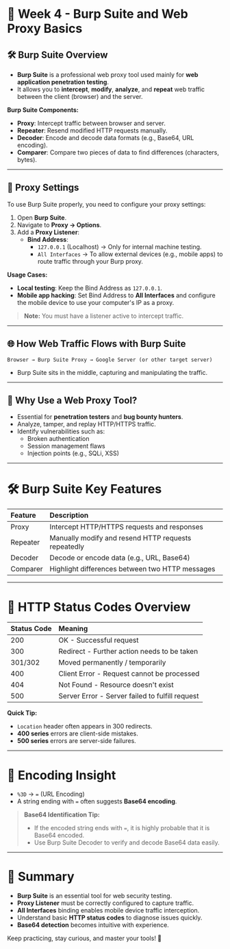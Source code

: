 # 🔧 Week 4 - Burp Suite and Web Proxy Basics

## 🛠️ Burp Suite Overview

- **Burp Suite** is a professional web proxy tool used mainly for **web application penetration testing**.
- It allows you to **intercept**, **modify**, **analyze**, and **repeat** web traffic between the client (browser) and the server.

**Burp Suite Components:**
- **Proxy**: Intercept traffic between browser and server.
- **Repeater**: Resend modified HTTP requests manually.
- **Decoder**: Encode and decode data formats (e.g., Base64, URL encoding).
- **Comparer**: Compare two pieces of data to find differences (characters, bytes).

---

## 🔔 Proxy Settings

To use Burp Suite properly, you need to configure your proxy settings:

1. Open **Burp Suite**.
2. Navigate to **Proxy -> Options**.
3. Add a **Proxy Listener**:
   - **Bind Address**:
     - `127.0.0.1` (Localhost) → Only for internal machine testing.
     - `All Interfaces` → To allow external devices (e.g., mobile apps) to route traffic through your Burp proxy.

**Usage Cases:**
- **Local testing**: Keep the Bind Address as `127.0.0.1`.
- **Mobile app hacking**: Set Bind Address to **All Interfaces** and configure the mobile device to use your computer's IP as a proxy.

> **Note:** You must have a listener active to intercept traffic.

---

## 🌐 How Web Traffic Flows with Burp Suite

```
Browser → Burp Suite Proxy → Google Server (or other target server)
```

- Burp Suite sits in the middle, capturing and manipulating the traffic.

---

## 🚀 Why Use a Web Proxy Tool?

- Essential for **penetration testers** and **bug bounty hunters**.
- Analyze, tamper, and replay HTTP/HTTPS traffic.
- Identify vulnerabilities such as:
  - Broken authentication
  - Session management flaws
  - Injection points (e.g., SQLi, XSS)

---

# 🛠️ Burp Suite Key Features

| Feature | Description |
|:---|:---|
| Proxy | Intercept HTTP/HTTPS requests and responses |
| Repeater | Manually modify and resend HTTP requests repeatedly |
| Decoder | Decode or encode data (e.g., URL, Base64) |
| Comparer | Highlight differences between two HTTP messages |

---

# 🔢 HTTP Status Codes Overview

| Status Code | Meaning |
|:---|:---|
| 200 | OK - Successful request |
| 300 | Redirect - Further action needs to be taken |
| 301/302 | Moved permanently / temporarily |
| 400 | Client Error - Request cannot be processed |
| 404 | Not Found - Resource doesn't exist |
| 500 | Server Error - Server failed to fulfill request |

**Quick Tip:**
- `Location` header often appears in 300 redirects.
- **400 series** errors are client-side mistakes.
- **500 series** errors are server-side failures.

---

# 🔐 Encoding Insight

- `%3D` → `=` (URL Encoding)
- A string ending with `=` often suggests **Base64 encoding**.

> **Base64 Identification Tip:**
> - If the encoded string ends with `=`, it is highly probable that it is Base64 encoded.
> - Use Burp Suite Decoder to verify and decode Base64 data easily.

---

# 📌 Summary

- **Burp Suite** is an essential tool for web security testing.
- **Proxy Listener** must be correctly configured to capture traffic.
- **All Interfaces** binding enables mobile device traffic interception.
- Understand basic **HTTP status codes** to diagnose issues quickly.
- **Base64 detection** becomes intuitive with experience.

Keep practicing, stay curious, and master your tools! 🚀
